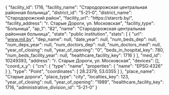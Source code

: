 {
    "facility_id": 1716,
    "facility_name": "Стародорожская центральная районная больница",
    "district_id": "5-21-0",
    "district_name": "Стародорожский район",
    "facility_url": "https:\/\/starcrb.by\/",
    "facility_address": "г. Старые Дороги, ул. Московская",
    "facility_type": "Больница",
    "ap_1": "82",
    "name": "Стародорожская центральная районная больница",
    "state": "public institution",
    "stats": [
        {
            "url": "www.mil.by",
            "dep_name": null,
            "date_year": null,
            "num_beds_dep": null,
            "num_deps_year": null,
            "num_doctors_dep": null,
            "num_doctors_med": null,
            "year_of_closing": null,
            "year_of_opening": "0",
            "beds_in_hospital_key": 780,
            "num_beds_facility_year": null,
            "healthcare_facility_key": 1716
        }
    ],
    "med_id": 10249393,
    "address": "г. Старые Дороги, ул. Московская",
    "devices": [],
    "coord_x_y": {
        "crs": {
            "type": "name",
            "properties": {
                "name": "EPSG:4326"
            }
        },
        "type": "Point",
        "coordinates": [
            28.2379,
            53.0355
        ]
    },
    "place_name": "Старые дороги",
    "place_type": "city",
    "localties_key": 123,
    "year_of_closing": null,
    "year_of_opening": "1989",
    "healthcare_facility_key": 1716,
    "administrative_division_id": "5-21-0"
}